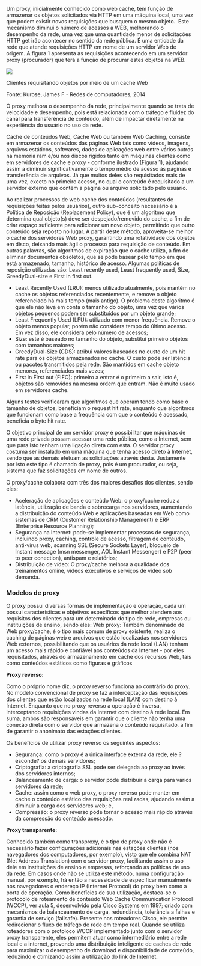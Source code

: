 Um proxy, inicialmente conhecido como web cache, tem função de armazenar os objetos solicitados via HTTP em uma máquina local, uma vez que podem existir novos requisições que busquem o mesmo objeto.  Este mecanismo diminui o número de acessos a WEB, melhorando o desempenho da rede, uma vez que uma quantidade menor de solicitações HTTP get irão acontecer no sentido da rede pública. É uma entidade da rede que atende requisições HTTP em nome de um servidor Web de origem. A figura 1 apresenta as requisições acontecendo em um servidor proxy (procurador) que terá a função de procurar estes objetos na WEB.

[![](https://img.uninove.br/static/0/0/0/0/0/0/0/2/5/7/2/257224/14268.jpg)](https://img.uninove.br/static/0/0/0/0/0/0/0/2/5/7/2/257224/14268.jpg)

Clientes requisitando objetos por meio de um cache Web

Fonte: Kurose, James F - Redes de computadores, 2014

O proxy melhora o desempenho da rede, principalmente quando se trata de velocidade e desempenho, pois está relacionada com o tráfego e fluidez do canal para transferência de conteúdo, além de impactar diretamente na experiência do usuário no uso da rede.

Cache de conteúdos Web, Cache Web ou também Web Caching, consiste em armazenar os conteúdos das páginas Web tais como vídeos, imagens, arquivos estáticos, softwares, dados de aplicações web entre vários outros na memória ram e/ou nos discos rígidos tanto em máquinas clientes como em servidores de cache e proxy - conforme ilustrado (Figura 1), ajudando assim a diminuir significativamente o tempo médio de acesso às páginas e transferência de arquivos. Já que muitos deles são requisitados mais de uma vez, exceto no primeiro acesso, no qual o conteúdo é requisitado a um servidor externo que contêm a página ou arquivo solicitado pelo usuário.

Ao realizar processos de web cache dos conteúdos (resultantes de requisições feitas pelos usuários), outro sub-conceito necessário é a Política de Reposição (Replacement Policy), que é um algoritmo que determina qual objeto(s) deve ser despejado/removido do cache, a fim de criar espaço suficiente para adicionar um novo objeto, permitindo que outro conteúdo seja reposto no lugar. A partir deste método, aproveita-se melhor o cache dos servidores Web proxy, garantindo uma rotatividade dos objetos em disco, deixando mais ágil o processo para requisição de conteúdo. Em outras palavras, são algoritmos de expiração que o cache utiliza, a fim de eliminar documentos obsoletos, que se pode basear pelo tempo em que está armazenado, tamanho, histórico de acesso. Algumas políticas de reposição utilizadas são: Least recently used, Least frequently used, Size, GreedyDual-size e First in first out.

- Least Recently Used (LRU): menos utilizado atualmente, pois mantém no cache os objetos referenciados recentemente, e remove o objeto referenciado há mais tempo (mais antigo). O problema deste algoritmo é que ele não leva em conta o tamanho do objeto, uma vez que vários objetos pequenos podem ser substituídos por um objeto grande;
- Least Frequently Used (LFU): utilizado com menor frequência. Remove o objeto menos popular, porém não considera tempo do último acesso. Em vez disso, ele considera pelo número de acessos;
- Size: este é baseado no tamanho do objeto, substitui primeiro objetos com tamanhos maiores;
- GreedyDual-Size (GDS): atribui valores baseados no custo de um hit rate para os objetos armazenados no cache. O custo pode ser latência ou pacotes transmitidos pela rede. São mantidos em cache objeto menores, referenciados mais vezes;
- First in First out (FIFO): primeiro a entrar é o primeiro a sair, isto é, objetos são removidos na mesma ordem que entram. Não é muito usado em servidores cache.

Alguns testes verificaram que algoritmos que operam tendo como base o tamanho de objetos, beneficiam o request hit rate, enquanto que algoritmos que funcionam como base a frequência com que o conteúdo é acessado, beneficia o byte hit rate.

O objetivo principal de um servidor proxy é possibilitar que máquinas de uma rede privada possam acessar uma rede pública, como a Internet, sem que para isto tenham uma ligação direta com esta. O servidor proxy costuma ser instalado em uma máquina que tenha acesso direto à Internet, sendo que as demais efetuam as solicitações através desta. Justamente por isto este tipo é chamado de proxy, pois é um procurador, ou seja, sistema que faz solicitações em nome de outros.

O proxy/cache colabora com três dos maiores desafios dos clientes, sendo eles:

- Aceleração de aplicações e conteúdo Web: o proxy/cache reduz a latência, utilização de banda e sobrecarga nos servidores, aumentando a distribuição do conteúdo Web e aplicações baseadas em Web como sistemas de CRM (Customer Relationship Management) e ERP (Enterprise Resource Planning);
- Segurança na Internet: pode-se implementar processos de segurança, incluindo proxy, caching, controle de acesso, filtragem de conteúdo, anti-virus web, scanning SSL (Secure Sockets Layer), bloqueio de Instant message (msn messenger, AOL Instant Messenger) e P2P (peer to peer conection), antispam e relatórios;
- Distribuição de vídeo: O proxy/cache melhora a qualidade dos treinamentos online, vídeos executivos e serviços de vídeo sob demanda.

### **Modelos de proxy**

O proxy possui diversas formas de implementação e operação, cada um possui características e objetivos específicos que melhor atendem aos requisitos dos clientes para um determinado do tipo de rede, empresas ou instituições de ensino, sendo eles: Web proxy: Também denominado de Web proxy/cache, é o tipo mais comum de proxy existente, realiza o caching de páginas web e arquivos que estão localizadas nos servidores Web externos, possibilitando que os usuários da rede local (LAN) tenham um acesso mais rápido e confiável aos conteúdos da Internet - por eles requisitados, através do armazenamento em cache dos recursos Web, tais como conteúdos estáticos como figuras e gráficos

**Proxy reverso:**

Como o próprio nome diz, o proxy reverso funciona ao contrário do proxy. No modelo convencional de proxy se faz a interceptação das requisições dos clientes que estão localizados na rede local (LAN) com destino à Internet. Enquanto que no proxy reverso a operação é inversa, interceptando requisições vindas da Internet com destino à rede local. Em suma, ambos são responsáveis em garantir que o cliente não tenha uma conexão direta com o servidor que armazena o conteúdo requisitado, a fim de garantir o anonimato das estações clientes.

Os benefícios de utilizar proxy reverso os seguintes aspectos:

- Segurança: como o proxy é a única interface externa da rede, ele ?esconde? os demais servidores;
- Criptografia: a criptografia SSL pode ser delegada ao proxy ao invés dos servidores internos;
- Balanceamento de carga: o servidor pode distribuir a carga para vários servidores da rede;
- Cache: assim como o web proxy, o proxy reverso pode manter em cache o conteúdo estático das requisições realizadas, ajudando assim a diminuir a carga dos servidores web; e,
- Compressão: o proxy reverso pode tornar o acesso mais rápido através da compressão do conteúdo acessado.

**Proxy transparente:**

Conhecido também como transproxy, é o tipo de proxy onde não é necessário fazer configurações adicionais nas estações clientes (nos navegadores dos computadores, por exemplo), visto que ele combina NAT (Net Address Translation) com o servidor proxy, facilitando assim o uso dele em instituições de ensino e empresas, reforçando as políticas de uso da rede. Em casos onde não se utiliza este método, numa configuração manual, por exemplo, há então a necessidade de especificar manualmente nos navegadores o endereço IP (Internet Protocol) do proxy bem como a porta de operação. Como benefícios de sua utilização, destaca-se o protocolo de roteamento de conteúdo Web Cache Communication Protocol (WCCP), ver aula 5, desenvolvido pela Cisco Systems em 1997; criado com mecanismos de balanceamento de carga, redundância, tolerância a falhas e garantia de serviço (failsafe). Presente nos roteadores Cisco, ele permite redirecionar o fluxo de tráfego de rede em tempo real. Quando se utiliza roteadores com o protoloco WCCP implementado junto com o servidor proxy transparente, eles permitem atuar como intermediário entre a rede local e a internet, provendo uma distribuição inteligente de caches de rede para maximizar o desempenho de download e disponibilidade de conteúdo, reduzindo e otimizando assim a utilização do link de Internet.